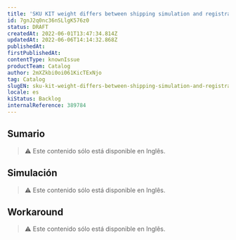 ```yaml
---
title: 'SKU KIT weight differs between shipping simulation and registration (admin)'
id: 7gnJ2q0nc36nSLlgK576z0
status: DRAFT
createdAt: 2022-06-01T13:47:34.814Z
updatedAt: 2022-06-06T14:14:32.868Z
publishedAt: 
firstPublishedAt: 
contentType: knownIssue
productTeam: Catalog
author: 2mXZkbi0oi061KicTExNjo
tag: Catalog
slugEN: sku-kit-weight-differs-between-shipping-simulation-and-registration-admin
locale: es
kiStatus: Backlog
internalReference: 389784
---
```


## Sumario

>⚠️ Este contenido sólo está disponible en Inglês.

## Simulación

>⚠️ Este contenido sólo está disponible en Inglês.

## Workaround

>⚠️ Este contenido sólo está disponible en Inglês.

